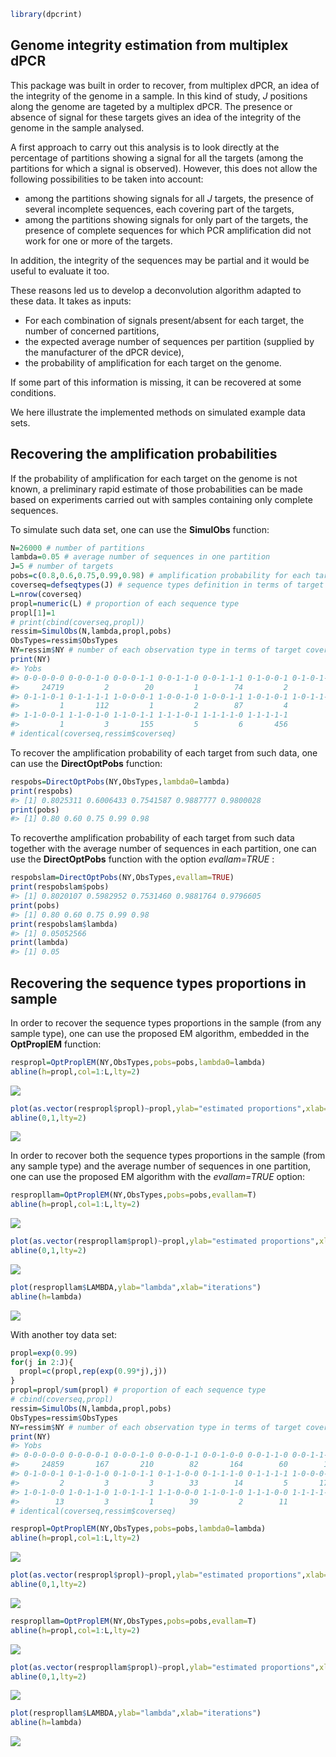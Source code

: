 
```r
library(dpcrint)
```

## Genome integrity estimation from multiplex dPCR

This package was built in order to recover, from multiplex dPCR, an idea of the integrity of the genome in a sample. In this kind of study, $J$ positions along the genome are tageted by a multiplex dPCR.
The presence or absence of signal for these targets gives an idea of the integrity of the genome in the sample analysed. 

A first approach to carry out this analysis is to look directly at the percentage of partitions showing a signal for all the targets (among the partitions for which a signal is observed). 
However, this does not allow the following possibilities to be taken into account: 

* among the partitions showing signals for all $J$ targets, the presence of several incomplete sequences, each covering part of the targets,
* among the partitions showing signals for only part of the targets, the presence of complete sequences for which PCR amplification did not work for one or more of the targets. 

In addition, the integrity of the sequences may be partial and it would be useful to evaluate it too.

These reasons led us to develop a deconvolution algorithm adapted to these data. It takes as inputs: 

* For each combination of signals present/absent for each target, the number of concerned partitions,
* the expected average number of sequences per partition (supplied by the manufacturer of the dPCR device),
* the probability of amplification for each target on the genome. 

If some part of this information is missing, it can be recovered at some conditions.

We here illustrate the implemented methods on simulated example data sets.


## Recovering the amplification probabilities

If the probability of amplification for each target on the genome is not known, a preliminary rapid estimate of those probabilities can be made based on experiments carried out with samples containing only complete sequences.

To simulate such data set, one can use the **SimulObs** function:

```r
N=26000 # number of partitions
lambda=0.05 # average number of sequences in one partition
J=5 # number of targets
pobs=c(0.8,0.6,0.75,0.99,0.98) # amplification probability for each target
coverseq=defseqtypes(J) # sequence types definition in terms of target coverage
L=nrow(coverseq)
propl=numeric(L) # proportion of each sequence type
propl[1]=1 
# print(cbind(coverseq,propl)) 
ressim=SimulObs(N,lambda,propl,pobs)
ObsTypes=ressim$ObsTypes
NY=ressim$NY # number of each observation type in terms of target coverage
print(NY)
#> Yobs
#> 0-0-0-0-0 0-0-0-1-0 0-0-0-1-1 0-0-1-1-0 0-0-1-1-1 0-1-0-0-1 0-1-0-1-0 0-1-0-1-1 
#>     24719         2        20         1        74         2         2        34 
#> 0-1-1-0-1 0-1-1-1-1 1-0-0-0-1 1-0-0-1-0 1-0-0-1-1 1-0-1-0-1 1-0-1-1-0 1-0-1-1-1 
#>         1       112         1         2        87         4         9       304 
#> 1-1-0-0-1 1-1-0-1-0 1-1-0-1-1 1-1-1-0-1 1-1-1-1-0 1-1-1-1-1 
#>         1         3       155         5         6       456
# identical(coverseq,ressim$coverseq)
```

To recover the amplification probability of each target from such data, one can use the **DirectOptPobs** function:

```r
respobs=DirectOptPobs(NY,ObsTypes,lambda0=lambda)
print(respobs)
#> [1] 0.8025311 0.6006433 0.7541587 0.9887777 0.9800028
print(pobs)
#> [1] 0.80 0.60 0.75 0.99 0.98
```

To recoverthe amplification probability of each target from such data together with the average number of sequences in each partition, one can use the **DirectOptPobs** function with the option *evallam=TRUE* :

```r
respobslam=DirectOptPobs(NY,ObsTypes,evallam=TRUE)
print(respobslam$pobs)
#> [1] 0.8020107 0.5982952 0.7531460 0.9881764 0.9796605
print(pobs)
#> [1] 0.80 0.60 0.75 0.99 0.98
print(respobslam$lambda)
#> [1] 0.05052566
print(lambda)
#> [1] 0.05
```

<!-- One can also try to recover those parameters from other dPCR results from samples with known sequence types proportions through the SEM algorithm, but the results that are obtained can be very poor. -->

<!-- ```{r datasim0} -->
<!-- respobsSEM=OptPobsSEM(NY,ObsTypes,propl,coverseq,lambda0=lambda,evallam=F,Nit=100,plotopt=T) -->
<!-- print(respobsSEM$pobs) -->
<!-- print(pobs) -->
<!-- ``` -->

## Recovering the sequence types proportions in sample

In order to recover the sequence types proportions in the sample (from any sample type), one can use the proposed EM algorithm, embedded in the **OptProplEM** function:

```r
respropl=OptProplEM(NY,ObsTypes,pobs=pobs,lambda0=lambda)
abline(h=propl,col=1:L,lty=2)
```

![](/README_files/figure-html/optpropl0-1.png)<!-- -->

```r
plot(as.vector(respropl$propl)~propl,ylab="estimated proportions",xlab="true proportions",pch=19)
abline(0,1,lty=2)
```

![](/README_files/figure-html/optpropl0-2.png)<!-- -->

In order to recover both the sequence types proportions in the sample (from any sample type) and the average number of sequences in one partition, one can use the proposed EM algorithm with the *evallam=TRUE* option:

```r
respropllam=OptProplEM(NY,ObsTypes,pobs=pobs,evallam=T)
abline(h=propl,col=1:L,lty=2)
```

![](/README_files/figure-html/optpropllam0-1.png)<!-- -->

```r
plot(as.vector(respropllam$propl)~propl,ylab="estimated proportions",xlab="true proportions",pch=19)
abline(0,1,lty=2)
```

![](/README_files/figure-html/optpropllam0-2.png)<!-- -->

```r
plot(respropllam$LAMBDA,ylab="lambda",xlab="iterations")
abline(h=lambda)
```

![](/README_files/figure-html/optpropllam0-3.png)<!-- -->


With another toy data set:

```r
propl=exp(0.99)
for(j in 2:J){
  propl=c(propl,rep(exp(0.99*j),j))
}
propl=propl/sum(propl) # proportion of each sequence type
# cbind(coverseq,propl) 
ressim=SimulObs(N,lambda,propl,pobs)
ObsTypes=ressim$ObsTypes
NY=ressim$NY # number of each observation type in terms of target coverage
print(NY)
#> Yobs
#> 0-0-0-0-0 0-0-0-0-1 0-0-0-1-0 0-0-0-1-1 0-0-1-0-0 0-0-1-1-0 0-0-1-1-1 0-1-0-0-0 
#>     24859       167       210        82       164        60        19       132 
#> 0-1-0-0-1 0-1-0-1-0 0-1-0-1-1 0-1-1-0-0 0-1-1-1-0 0-1-1-1-1 1-0-0-0-0 1-0-0-0-1 
#>         2         3         3        33        14         5       170         2 
#> 1-0-1-0-0 1-0-1-1-0 1-0-1-1-1 1-1-0-0-0 1-1-0-1-0 1-1-1-0-0 1-1-1-1-0 1-1-1-1-1 
#>        13         3         1        39         2        11         5         1
# identical(coverseq,ressim$coverseq)
```


```r
respropl=OptProplEM(NY,ObsTypes,pobs=pobs,lambda0=lambda)
abline(h=propl,col=1:L,lty=2)
```

![](/README_files/figure-html/optpropl-1.png)<!-- -->

```r
plot(as.vector(respropl$propl)~propl,ylab="estimated proportions",xlab="true proportions",pch=19)
abline(0,1,lty=2)
```

![](/README_files/figure-html/optpropl-2.png)<!-- -->


```r
respropllam=OptProplEM(NY,ObsTypes,pobs=pobs,evallam=T)
abline(h=propl,col=1:L,lty=2)
```

![](/README_files/figure-html/optpropllam-1.png)<!-- -->

```r
plot(as.vector(respropllam$propl)~propl,ylab="estimated proportions",xlab="true proportions",pch=19)
abline(0,1,lty=2)
```

![](/README_files/figure-html/optpropllam-2.png)<!-- -->

```r
plot(respropllam$LAMBDA,ylab="lambda",xlab="iterations")
abline(h=lambda)
```

![](/README_files/figure-html/optpropllam-3.png)<!-- -->
